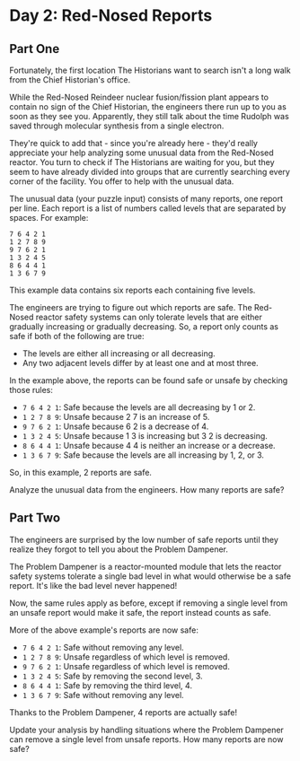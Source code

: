 # Day 2: Red-Nosed Reports

## Part One

Fortunately, the first location The Historians want to search isn't a long walk from the Chief Historian's office.

While the Red-Nosed Reindeer nuclear fusion/fission plant appears to contain no sign of the Chief Historian, the engineers there run up to you as soon as they see you. Apparently, they still talk about the time Rudolph was saved through molecular synthesis from a single electron.

They're quick to add that - since you're already here - they'd really appreciate your help analyzing some unusual data from the Red-Nosed reactor. You turn to check if The Historians are waiting for you, but they seem to have already divided into groups that are currently searching every corner of the facility. You offer to help with the unusual data.

The unusual data (your puzzle input) consists of many reports, one report per line. Each report is a list of numbers called levels that are separated by spaces. For example:

```
7 6 4 2 1
1 2 7 8 9
9 7 6 2 1
1 3 2 4 5
8 6 4 4 1
1 3 6 7 9
```

This example data contains six reports each containing five levels.

The engineers are trying to figure out which reports are safe. The Red-Nosed reactor safety systems can only tolerate levels that are either gradually increasing or gradually decreasing. So, a report only counts as safe if both of the following are true:

-    The levels are either all increasing or all decreasing.
-    Any two adjacent levels differ by at least one and at most three.

In the example above, the reports can be found safe or unsafe by checking those rules:

-    `7 6 4 2 1`: Safe because the levels are all decreasing by 1 or 2.
-    `1 2 7 8 9`: Unsafe because 2 7 is an increase of 5.
-    `9 7 6 2 1`: Unsafe because 6 2 is a decrease of 4.
-    `1 3 2 4 5`: Unsafe because 1 3 is increasing but 3 2 is decreasing.
-    `8 6 4 4 1`: Unsafe because 4 4 is neither an increase or a decrease.
-    `1 3 6 7 9`: Safe because the levels are all increasing by 1, 2, or 3.

So, in this example, 2 reports are safe.

Analyze the unusual data from the engineers. How many reports are safe?

## Part Two

The engineers are surprised by the low number of safe reports until they realize they forgot to tell you about the Problem Dampener.

The Problem Dampener is a reactor-mounted module that lets the reactor safety systems tolerate a single bad level in what would otherwise be a safe report. It's like the bad level never happened!

Now, the same rules apply as before, except if removing a single level from an unsafe report would make it safe, the report instead counts as safe.

More of the above example's reports are now safe:

-    `7 6 4 2 1`: Safe without removing any level.
-    `1 2 7 8 9`: Unsafe regardless of which level is removed.
-    `9 7 6 2 1`: Unsafe regardless of which level is removed.
-    `1 3 2 4 5`: Safe by removing the second level, 3.
-    `8 6 4 4 1`: Safe by removing the third level, 4.
-    `1 3 6 7 9`: Safe without removing any level.

Thanks to the Problem Dampener, 4 reports are actually safe!

Update your analysis by handling situations where the Problem Dampener can remove a single level from unsafe reports. How many reports are now safe?
